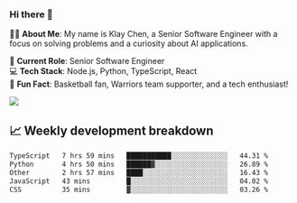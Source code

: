 ### Hi there 👋

👨‍💻 **About Me**: My name is Klay Chen, a Senior Software Engineer with a focus on solving problems and a curiosity about AI applications.

💼 **Current Role**: Senior Software Engineer  
💻 **Tech Stack**: Node.js, Python, TypeScript, React  
🏀 **Fun Fact**: Basketball fan, Warriors team supporter, and a tech enthusiast!

<img align="center" src="https://github-readme-stats.vercel.app/api?username=nameczz&show_icons=true&hide_title=true&theme=dracula" />

## 📈 Weekly development breakdown

<!--START_SECTION:waka-->

```txt
TypeScript   7 hrs 59 mins   ███████████░░░░░░░░░░░░░░   44.31 %
Python       4 hrs 50 mins   ██████▓░░░░░░░░░░░░░░░░░░   26.89 %
Other        2 hrs 57 mins   ████░░░░░░░░░░░░░░░░░░░░░   16.43 %
JavaScript   43 mins         █░░░░░░░░░░░░░░░░░░░░░░░░   04.02 %
CSS          35 mins         ▓░░░░░░░░░░░░░░░░░░░░░░░░   03.26 %
```

<!--END_SECTION:waka-->

